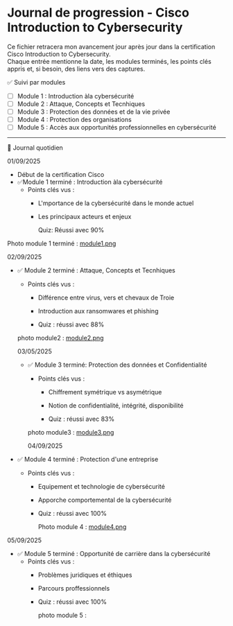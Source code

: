 # Journal de progression - Cisco Introduction to Cybersecurity

Ce fichier retracera mon avancement jour après jour dans la certification Cisco Introduction to Cybersecurity.  
Chaque entrée mentionne la date, les modules terminés, les points clés appris et, si besoin, des liens vers des captures.



✅ Suivi par modules

- [ ] Module 1 : Introduction àla cybersécurité
- [ ] Module 2 : Attaque, Concepts et Tecnhiques
- [ ] Module 3 : Protection des données et de la vie privée
- [ ] Module 4 : Protection des organisations
- [ ] Module 5 : Accès aux opportunités professionnelles en cybersécurité

---

📅 Journal quotidien

01/09/2025
- Début de la certification Cisco
- ✅Module 1 terminé : Introduction àla cybersécurité
  - Points clés vus :
    - L'mportance de la cybersécurité dans le monde actuel
    - Les principaux acteurs et enjeux
   
      Quiz: Réussi avec 90%

Photo module 1 terminé : [module1.png](https://github.com/Dureltanga/cisco-cybersecurity-intro/commit/ff5fee20ef36da69c9cba96396275546552d8038)

  02/09/2025
- ✅ Module 2 terminé : Attaque, Concepts et Tecnhiques
  - Points clés vus :
      - Différence entre virus, vers et chevaux de Troie
      - Introduction aux ransomwares et phishing
        
      - Quiz : réussi avec 88%

   photo module2 : [module2.png](https://github.com/Dureltanga/cisco-cybersecurity-intro/commit/dc90df4d419e1d1ec830f1c32b14b6f40b9b73a1)

  03/05/2025
  - ✅ Module 3 terminé: Protection des données et Confidentialité
    - Points clés vus :
      - Chiffrement symétrique vs asymétrique
      - Notion de confidentialité, intégrité, disponibilité
        
      - Quiz : réussi avec 83%
   
     photo module3 : [module3.png](https://github.com/Dureltanga/cisco-cybersecurity-intro/commit/417a9ee5335ef2f8f01f44423694474cedd1d6e2)

    04/09/2025
- ✅ Module 4 terminé : Protection d'une entreprise
  - Points clés vus :
      - Equipement et technologie de cybersécurité
      - Apporche comportemental de la cybersécurité
         
      - Quiz : réussi avec 100%
   
        Photo module 4 : [module4.png](https://github.com/Dureltanga/cisco-cybersecurity-intro/commit/0e6df2eb54dd1ed6ebd68c4aad37a824a0ed9d3f#diff-8318b2bda3a7257cb9265f87d297c35c86d7618244d7f391e9acd7cf7b84601d)

05/09/2025
- ✅ Module 5 terminé : Opportunité de carrière dans la cybersécurité
  - Points clés vus :
      - Problèmes juridiques et éthiques
      - Parcours proffessionnels 
         
      - Quiz : réussi avec 100%
   
        photo module 5 : 
